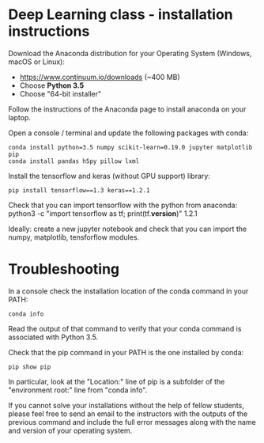 # Deep Learning class - installation instructions

Download the Anaconda distribution for your Operating System
(Windows, macOS or Linux):

   - https://www.continuum.io/downloads (~400 MB)
   - Choose **Python 3.5**
   - Choose "64-bit installer"

Follow the instructions of the Anaconda page to install anaconda
on your laptop.

Open a console / terminal and update the following packages with conda:

    conda install python=3.5 numpy scikit-learn=0.19.0 jupyter matplotlib pip
    conda install pandas h5py pillow lxml

Install the tensorflow and keras (without GPU support) library:

    pip install tensorflow==1.3 keras==1.2.1

Check that you can import tensorflow with the python from anaconda:
    python3 -c "import tensorflow as tf; print(tf.__version__)"
    1.2.1

Ideally: create a new jupyter notebook and check that you can import
the numpy, matplotlib, tensforflow  modules.


# Troubleshooting 

In a console check the installation location of the conda command in
your PATH:

    conda info

Read the output of that command to verify that your conda command is
associated with Python 3.5.


Check that the pip command in your PATH is the one installed by conda:

    pip show pip

In particular, look at the "Location:" line of pip is a subfolder
of the "environment root:" line from "conda info".

If you cannot solve your installations without the help of fellow students,
please feel free to send an email to the instructors with the outputs of the
previous command and include the full error messages along with the name and
version of your operating system.

